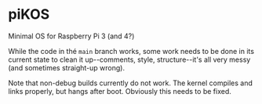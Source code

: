 # piKOS
Minimal OS for Raspberry Pi 3 (and 4?)

While the code in thé `main` branch works, some work needs to be done
in its current state to clean it up--comments, style, structure--it's
all very messy (and sometimes straight-up wrong).

Note that non-debug builds currently do not work. The kernel compiles and
links properly, but hangs after boot. Obviously this needs to be fixed.
